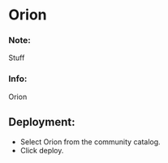 # Orion

### Note:

Stuff

### Info:

Orion

## Deployment:
* Select Orion from the community catalog.
* Click deploy.
